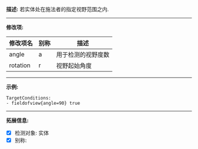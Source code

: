 **描述:** 若实体处在施法者的指定视野范围之内.

---

**修改项:**

| 修改项名  | 别称           | 描述                      |
| --------- | -------------- | ------------------------- |
| angle     | a     | 用于检测的视野度数 |
| rotation  | r     | 视野起始角度     |


---

**示例:**

```
TargetConditions:
- fieldofview{angle=90} true
```

---

**拓展信息:**

- [x] 检测对象: 实体
- [x] 别称: 